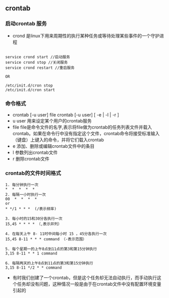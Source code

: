 ## crontab

###  启动crontab 服务

- crond 是linux下用来周期性的执行某种任务或等待处理某些事件的一个守护进程

```

service crond start //启动服务
service crond stop //关闭服务
service crond restart //重启服务

OR

/etc/init.d/cron stop
/etc/init.d/cron start

```

### 命令格式

- crontab [-u user] file crontab [-u user] [ -e | -l | -r ]
- u user 用来设定某个用户的crontab服务
- file file是命令文件的名字,表示将file做为crontab的任务列表文件并载入crontab。如果在命令行中没有指定这个文件，crontab命令将接受标准输入（键盘）上键入的命令，并将它们载入crontab
- e 添加、删除或编辑crontab文件中的条目
- l 参数列出crontab文件
- r 删除crontab文件

### crontab的文件时间格式

```
1. 每分钟执行一次            
*  *  *  *  * 
2. 每隔一小时执行一次        
00  *  *  *  * 
or
* */1 * * *  (/表示频率)

3. 每小时的15和30分各执行一次 
15,45 * * * * （,表示并列）

4. 在每天上午 8- 11时中间每小时 15 ，45分各执行一次
15,45 8-11 * * * command （-表示范围）

5. 每个星期一的上午8点到11点的第3和第15分钟执行
3,15 8-11 * * 1 command

6. 每隔两天的上午8点到11点的第3和第15分钟执行
3,15 8-11 */2 * * command
```

- 有时我们创建了一个crontab，但是这个任务却无法自动执行，而手动执行这个任务却没有问题，这种情况一般是由于在crontab文件中没有配置环境变量引起的 